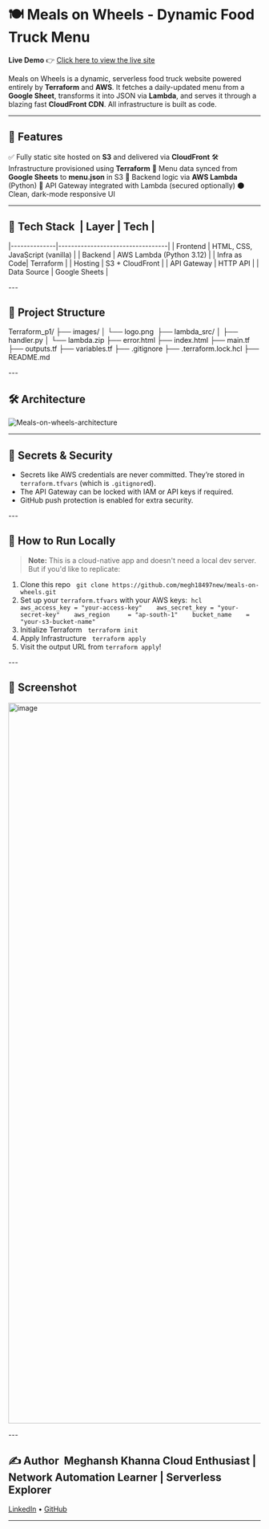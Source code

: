 # 🍽️ Meals on Wheels - Dynamic Food Truck Menu  

**Live Demo** 👉 [Click here to view the live site](https://d24fkbtkc6qiqc.cloudfront.net)  

Meals on Wheels is a dynamic, serverless food truck website powered entirely by **Terraform** and **AWS**. It fetches a daily-updated menu from a **Google Sheet**, transforms it into JSON via **Lambda**, and serves it through a blazing fast **CloudFront CDN**. All infrastructure is built as code. 

---

## 🚀 Features  
✅ Fully static site hosted on **S3** and delivered via **CloudFront**
🛠 Infrastructure provisioned using **Terraform**
🧠 Menu data synced from **Google Sheets** to **menu.json** in S3
🐍 Backend logic via **AWS Lambda** (Python)
🔐 API Gateway integrated with Lambda (secured optionally)
🌑 Clean, dark-mode responsive UI 

---

## 🧱 Tech Stack  | Layer        | Tech            |
|--------------|----------------------------------|
| Frontend     | HTML, CSS, JavaScript (vanilla)  |
| Backend      | AWS Lambda (Python 3.12)         |
| Infra as Code| Terraform                        |
| Hosting      | S3 + CloudFront                  |
| API Gateway  | HTTP API                         |
| Data Source  | Google Sheets                    |

--- 


## 📂 Project Structure  

Terraform_p1/ ├── images/
│   └── logo.png 
├── lambda_src/
│   ├── handler.py
│   └── lambda.zip
├── error.html
├── index.html
├── main.tf
├── outputs.tf
├── variables.tf
├── .gitignore
├── .terraform.lock.hcl
├── README.md

--- 

## 🛠 Architecture

![Meals-on-wheels-architecture](https://github.com/user-attachments/assets/667c319a-f635-4047-a311-9136009f912f)

---


## 🔐 Secrets & Security
- Secrets like AWS credentials are never committed. They’re stored in `terraform.tfvars` (which is `.gitignore`d).
- The API Gateway can be locked with IAM or API keys if required.
- GitHub push protection is enabled for extra security.

--- 


## 🧪 How to Run Locally  

> **Note:** This is a cloud-native app and doesn't need a local dev server. But if you'd like to replicate:

1. Clone this repo      `git clone https://github.com/megh18497new/meals-on-wheels.git`
2. Set up your `terraform.tfvars` with your AWS keys:    ```hcl    aws_access_key = "your-access-key"    aws_secret_key = "your-secret-key"    aws_region     = "ap-south-1"    bucket_name    = "your-s3-bucket-name"    ```
3. Initialize Terraform      `terraform init`
4. Apply Infrastructure      `terraform apply`
5. Visit the output URL from `terraform apply`!
   
--- 

## 📸 Screenshot  

<img width="1436" alt="image" src="https://github.com/user-attachments/assets/78bde52c-7b0e-4780-b55c-972d9bbce175" />

--- 


## ✍️ Author  **Meghansh Khanna**  Cloud Enthusiast | Network Automation Learner | Serverless Explorer   
[LinkedIn](https://www.linkedin.com/in/meghansh-khanna-6240501b0/) • [GitHub](https://github.com/megh18497new)  

---
